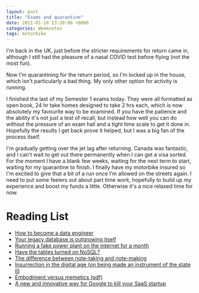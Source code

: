 ```yaml
---
layout: post
title: "Exams and quarantine"
date: 2021-01-18 13:20:00 +0000
categories: Weeknotes
tags: motorbike
---
```


I'm back in the UK, just before the stricter requirements for return came in,
although I still had the pleasure of a nasal COVID test before flying (not the
most fun).
<!--more-->
Now I'm quarantining for the return period, so I'm locked up in the house,
which isn't particularly a bad thing. My only other option for activity is
running.

I finished the last of my Semester 1 exams today. They were all formatted as
open book, 24 hr take homes designed to take 2 hrs each, which is now
absolutely my favourite way to be examined. If you have the patience and the
ability it's not just a test of recall, but instead how well you can do without
the pressure of an exam hall and a tight time scale to get it done in. Hopefully
the results I get back prove it helped, but I was a big fan of the process
itself.

I'm gradually getting over the jet lag after returning. Canada was fantastic,
and I can't wait to get out there permanently when I can get a visa sorted.
For the moment I have a blank few weeks, waiting for the next term to start,
waiting for my quarantine to finish. I finally have my motorbike insured so I'm
excited to give that a bit of a run once I'm allowed on the streets again. I
need to put some feelers out about part time work, hopefully to build up my
experience and boost my funds a little. Otherwise it's a nice relaxed time for
now.

# Reading List
- [How to become a data engineer](https://khashtamov.com/en/how-to-become-a-data-engineer/)
- [Your legacy database is outgrowing itself](https://unstructed.tech/2021/01/11/your-legacy-database-is-outgrowing-itself/)
- [Running a fake power plant on the internet for a month](https://grimminck.medium.com/running-a-fake-power-plant-on-the-internet-for-a-month-4a624f685aaa)
- [Have the tables turned on NoSQL?](https://stackoverflow.blog/2021/01/14/have-the-tables-turned-on-nosql/)
- [The difference between note-taking and note-making](https://nesslabs.com/from-note-taking-to-note-making)
- [Insurrection in the digital age (on being made an instrument of the state II)](https://joanna-bryson.blogspot.com/2021/01/insurrection-in-digital-age-on-being.html)
- [Embodiment versus memetics (pdf)](https://www.cs.bath.ac.uk/~jjb/ftp/memetics.pdf)
- [A new and innovative way for Google to kill your SaaS startup](https://gomox.medium.com/google-safe-browsing-can-kill-your-startup-7d73c474b98d)
